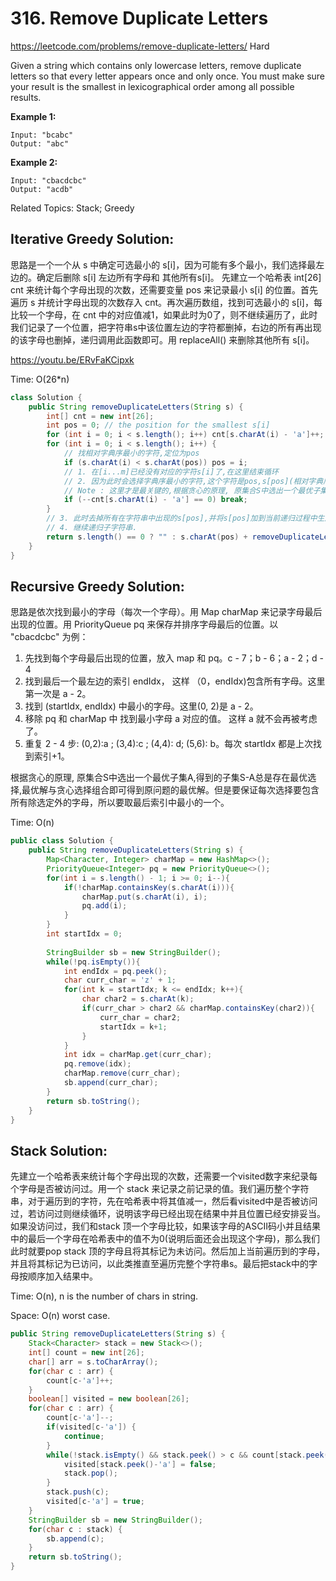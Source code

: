 # 316. Remove Duplicate Letters
<https://leetcode.com/problems/remove-duplicate-letters/>
Hard

Given a string which contains only lowercase letters, remove duplicate letters so that every letter appears once and only once. You must make sure your result is the smallest in lexicographical order among all possible results.

**Example 1:**

    Input: "bcabc"
    Output: "abc"

**Example 2:**

    Input: "cbacdcbc"
    Output: "acdb"

Related Topics: Stack; Greedy


## Iterative Greedy Solution:
思路是一个一个从 s 中确定可选最小的 s[i]，因为可能有多个最小，我们选择最左边的。确定后删除 s[i] 左边所有字母和 其他所有s[i]。 先建立一个哈希表 int[26] cnt 来统计每个字母出现的次数，还需要变量 pos 来记录最小 s[i] 的位置。首先遍历 s 并统计字母出现的次数存入 cnt。再次遍历数组，找到可选最小的 s[i]，每比较一个字母，在 cnt 中的对应值减1，如果此时为0了，则不继续遍历了，此时我们记录了一个位置，把字符串s中该位置左边的字符都删掉，右边的所有再出现的该字母也删掉，递归调用此函数即可。用 replaceAll() 来删除其他所有 s[i]。

<https://youtu.be/ERvFaKCipxk>

Time: O(26*n)

```java
class Solution {
    public String removeDuplicateLetters(String s) {
        int[] cnt = new int[26];
        int pos = 0; // the position for the smallest s[i]
        for (int i = 0; i < s.length(); i++) cnt[s.charAt(i) - 'a']++;
        for (int i = 0; i < s.length(); i++) {
            // 找相对字典序最小的字符,定位为pos    
            if (s.charAt(i) < s.charAt(pos)) pos = i;
            // 1. 在[i...m]已经没有对应的字符s[i]了,在这里结束循环
            // 2. 因为此时会选择字典序最小的字符,这个字符是pos,s[pos](相对字典序最小的字符,且pos <= i,s[pos]<=s[i])
            // Note : 这里才是最关键的,根据贪心的原理, 原集合S中选出一个最优子集A,得到的子集S-A总是存在最优选择,最优解与贪心选择组合即可得到原问题的最优解.
            if (--cnt[s.charAt(i) - 'a'] == 0) break;
        }
        // 3. 此时去掉所有在字符串中出现的s[pos],并将s[pos]加到当前递归过程中生成的子字符串的第一个字符.
        // 4. 继续递归子字符串.
        return s.length() == 0 ? "" : s.charAt(pos) + removeDuplicateLetters(s.substring(pos + 1).replaceAll("" + s.charAt(pos), ""));
    }
}
```

## Recursive Greedy Solution: 
思路是依次找到最小的字母（每次一个字母）。用 Map  charMap 来记录字母最后出现的位置。用 PriorityQueue pq 来保存并排序字母最后的位置。以 "cbacdcbc" 为例：

1. 先找到每个字母最后出现的位置，放入 map 和 pq。c - 7；b - 6；a - 2；d - 4
2. 找到最后一个最左边的索引 endIdx， 这样 （0，endIdx)包含所有字母。这里第一次是 a - 2。
3. 找到 (startIdx, endIdx) 中最小的字母。这里(0, 2)是 a - 2。
4. 移除 pq 和 charMap 中 找到最小字母 a 对应的值。 这样 a 就不会再被考虑了。
5. 重复 2 - 4 步: (0,2):a ; (3,4):c ; (4,4): d; (5,6): b。每次 startIdx 都是上次找到索引+1。

根据贪心的原理, 原集合S中选出一个最优子集A,得到的子集S-A总是存在最优选择,最优解与贪心选择组合即可得到原问题的最优解。但是要保证每次选择要包含所有除选定外的字母，所以要取最后索引中最小的一个。

Time: O(n)

```java
public class Solution {
    public String removeDuplicateLetters(String s) {
        Map<Character, Integer> charMap = new HashMap<>();
        PriorityQueue<Integer> pq = new PriorityQueue<>();
        for(int i = s.length() - 1; i >= 0; i--){
            if(!charMap.containsKey(s.charAt(i))){
                charMap.put(s.charAt(i), i);
                pq.add(i);
            }
        }
        int startIdx = 0;
        
        StringBuilder sb = new StringBuilder();
        while(!pq.isEmpty()){
            int endIdx = pq.peek();
            char curr_char = 'z' + 1;
            for(int k = startIdx; k <= endIdx; k++){
                char char2 = s.charAt(k);
                if(curr_char > char2 && charMap.containsKey(char2)){
                    curr_char = char2;
                    startIdx = k+1;
                }
            }
            int idx = charMap.get(curr_char);
            pq.remove(idx);
            charMap.remove(curr_char);
            sb.append(curr_char);
        }
        return sb.toString();
    }
}
```


## Stack Solution: 
先建立一个哈希表来统计每个字母出现的次数，还需要一个visited数字来纪录每个字母是否被访问过。用一个 stack 来记录之前记录的值。我们遍历整个字符串，对于遍历到的字符，先在哈希表中将其值减一，然后看visited中是否被访问过，若访问过则继续循环，说明该字母已经出现在结果中并且位置已经安排妥当。如果没访问过，我们和stack 顶一个字母比较，如果该字母的ASCII码小并且结果中的最后一个字母在哈希表中的值不为0(说明后面还会出现这个字母)，那么我们此时就要pop stack 顶的字母且将其标记为未访问。然后加上当前遍历到的字母，并且将其标记为已访问，以此类推直至遍历完整个字符串s。最后把stack中的字母按顺序加入结果中。

Time: O(n), n is the number of chars in string.

Space: O(n) worst case.

```java
public String removeDuplicateLetters(String s) {
    Stack<Character> stack = new Stack<>();
    int[] count = new int[26];
    char[] arr = s.toCharArray();
    for(char c : arr) {
        count[c-'a']++;
    }
    boolean[] visited = new boolean[26];
    for(char c : arr) {
        count[c-'a']--;
        if(visited[c-'a']) {
            continue;
        }
        while(!stack.isEmpty() && stack.peek() > c && count[stack.peek()-'a'] > 0) {
            visited[stack.peek()-'a'] = false;
            stack.pop();
        }
        stack.push(c);
        visited[c-'a'] = true;
    }
    StringBuilder sb = new StringBuilder();
    for(char c : stack) {
        sb.append(c);
    }
    return sb.toString();
}
```